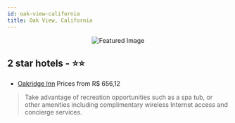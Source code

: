 ```yaml
---
id: oak-view-california
title: Oak View, California
---
```


<center><img src="https://i.travelapi.com/hotels/2000000/1220000/1219600/1219567/7b473816_z.jpg" alt="Featured Image" /></center>


##  2 star hotels - ⭐️⭐️

-    [Oakridge Inn](https://us.hurb.com/hotels/oak-view/oakridge-inn-JNP-JP189223?cmp=18055) Prices from R$ 656,12
   > Take advantage of recreation opportunities such as a spa tub, or other amenities including complimentary wireless Internet access and concierge services.
